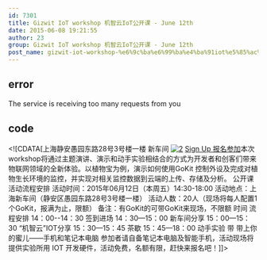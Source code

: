 ```yaml
---
id: 7301
title: Gizwit IoT workshop 机智云IoT公开课 - June 12th
date: 2015-06-08 19:21:55
author: 23
group: Gizwit IoT workshop 机智云IoT公开课 - June 12th
post_name: gizwit-iot-workshop-%e6%9c%ba%e6%99%ba%e4%ba%91iot%e5%85%ac%e5%bc%80%e8%af%be-june-12th
---
```


## error
The service is receiving too many requests from you

## code
 <!\[CDATA\[上海静安愚园东路28号3号楼一楼 新车间 [![2](http://xinchejian.com/wp-content/uploads/2015/06/2-290x290.jpg)](http://139.162.84.35/wp-content/uploads/2015/06/2.jpg) [Sign Up 报名参加](http://www.huodongxing.com/event/9285808999100 "立即报名")本次workshop将通过主题演讲、演示和动手实验相结合的方式为开发者和创客们带来物联网领域的全新体验。以植物宝为例，演示如何使用GoKit 控制外设及完成对植物生长环境的监控，并实现对相关监控数据到云端的上传、存储及分析。 公开课 活动流程安排 活动时间：2015年06月12日（本周五）14:30-18:00 活动地点：上海新车间（静安区愚园东路28号3号楼一楼） 活动人数：20人（现场将每人配置1个GoKit，报满为止，限额） 备注：有GoKit的可带GoKit来现场，不限额 时间 流程安排 14：00--14：30 签到进场 14：30—15：00 新车间分享 15：00—15：30 “机智云”IOT分享 15：30—15：45 茶歇 15：45—18：00 动手实验 带 带上你的蜜儿——手机和笔记本电脑 参加者请自备笔记本电脑及智能手机，活动现场将提供实验所用 IOT 开发硬件，活动免费，名额有限，赶快来报名吧！\]\]> 
